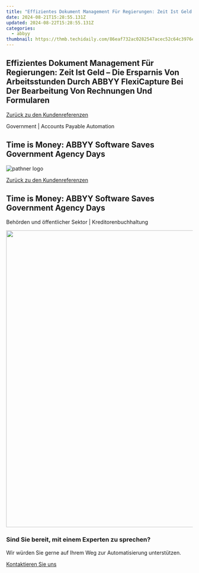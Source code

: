 ```yaml
---
title: "Effizientes Dokument Management Für Regierungen: Zeit Ist Geld – Die Ersparnis Von Arbeitsstunden Durch ABBYY FlexiCapture Bei Der Bearbeitung Von Rechnungen Und Formularen"
date: 2024-08-21T15:28:55.131Z
updated: 2024-08-22T15:28:55.131Z
categories:
  - abbyy
thumbnail: https://thmb.techidaily.com/86eaf732ac0282547acec52c64c3976ebfde5c25b2b266f861ae95d9b96270a9.jpg
---
```


## Effizientes Dokument Management Für Regierungen: Zeit Ist Geld – Die Ersparnis Von Arbeitsstunden Durch ABBYY FlexiCapture Bei Der Bearbeitung Von Rechnungen Und Formularen

[Zurück zu den Kundenreferenzen](https://tools.techidaily.com/abbyy/products/)

Government | Accounts Payable Automation

## Time is Money: ABBYY Software Saves Government Agency Days

![pathner logo](https://content.abbyy.com/-/media/project/abbyy/abbyy/logos-white/de/70317.png?h=40&iar=0&w=120)

[Zurück zu den Kundenreferenzen](https://tools.techidaily.com/abbyy/products/)

## Time is Money: ABBYY Software Saves Government Agency Days

Behörden und öffentlicher Sektor | Kreditorenbuchhaltung 

<!-- affiliate ads begin -->
<a href="https://aspironcom.sjv.io/c/5597632/1941789/21554" target="_top" id="1941789"><img src="//a.impactradius-go.com/display-ad/21554-1941789" border="0" alt="" width="650" height="800"/></a><img height="0" width="0" src="https://imp.pxf.io/i/5597632/1941789/21554" style="position:absolute;visibility:hidden;" border="0" />
<!-- affiliate ads end -->
### Sind Sie bereit, mit einem Experten zu sprechen?

Wir würden Sie gerne auf Ihrem Weg zur Automatisierung unterstützen.

[Kontaktieren Sie uns](https://tools.techidaily.com/abbyy/products/)

<ins class="adsbygoogle"
     style="display:block"
     data-ad-format="autorelaxed"
     data-ad-client="ca-pub-7571918770474297"
     data-ad-slot="1223367746"></ins>



<ins class="adsbygoogle"
     style="display:block"
     data-ad-client="ca-pub-7571918770474297"
     data-ad-slot="8358498916"
     data-ad-format="auto"
     data-full-width-responsive="true"></ins>


